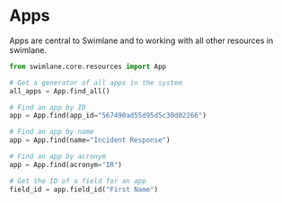 # Apps

Apps are central to Swimlane and to working with all other resources in swimlane.

```python
from swimlane.core.resources import App

# Get a generator of all apps in the system
all_apps = App.find_all()

# Find an app by ID
app = App.find(app_id="567490ad55d95d5c30d02266")

# Find an app by name
app = App.find(name="Incident Response")

# Find an app by acronym
app = App.find(acronym="IR")

# Get the ID of a field for an app
field_id = app.field_id("First Name")
```
